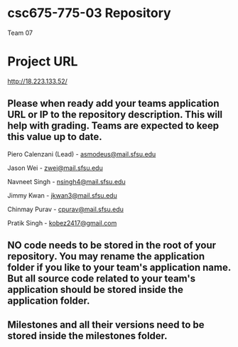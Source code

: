 # csc675-775-03 Repository
Team 07

# Project URL
http://18.223.133.52/

## Please when ready add your teams application URL or IP to the repository description. This will help with grading. Teams are expected to keep this value up to date.

Piero Calenzani (Lead)
      - asmodeus@mail.sfsu.edu
      
Jason Wei
      - zwei@mail.sfsu.edu
      
Navneet Singh
      - nsingh4@mail.sfsu.edu
      
Jimmy Kwan
      - jkwan3@mail.sfsu.edu
      
Chinmay Purav
      - cpurav@mail.sfsu.edu
      
Pratik Singh
      - kobez2417@gmail.com
      

## NO code needs to be stored in the root of your repository. You may rename the application folder if you like to your team's application name. But all source code related to your team's application should be stored inside the application folder.
## Milestones and all their versions need to be stored inside the milestones folder. 
